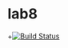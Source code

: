 # lab8
+[![Build Status](https://travis-ci.org/Denchik391/lab8.svg?branch=master)](https://travis-ci.org/Denchik391/lab8)
